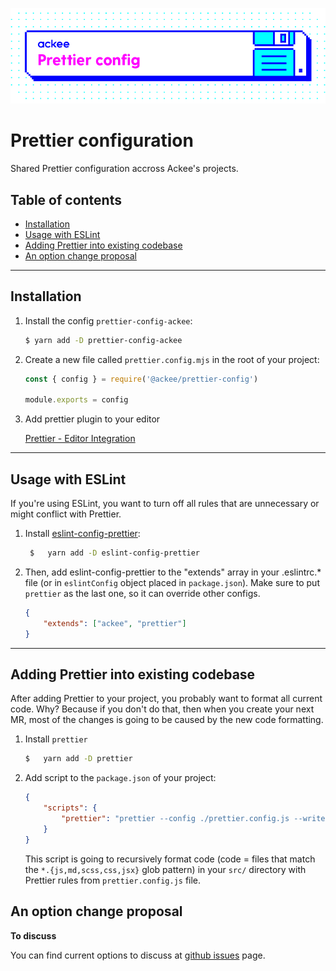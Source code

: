 ![ackee|prettier-config-ackee](assets/ackee_git_fronted_prettier_config.png)

# Prettier configuration

Shared Prettier configuration accross Ackee's projects.

## Table of contents

-   [Installation](#installation)
-   [Usage with ESLint](#usage-with-eslint)
-   [Adding Prettier into existing codebase](#adding-prettier-into-existing-codebase)
-   [An option change proposal](#an-option-change-proposal)

---

## <a name="installation"></a>Installation

1.  Install the config `prettier-config-ackee`:

    ```bash
    $ yarn add -D prettier-config-ackee
    ```

2.  Create a new file called `prettier.config.mjs` in the root of your project:

    ```js
    const { config } = require('@ackee/prettier-config')
    
    module.exports = config
    ```

3.  Add prettier plugin to your editor

    [Prettier - Editor Integration](https://prettier.io/docs/en/editors.html)

---

## <a name="usage-with-eslint"></a>Usage with ESLint

If you're using ESLint, you want to turn off all rules that are unnecessary or might conflict with Prettier.

1.  Install [eslint-config-prettier](https://github.com/prettier/eslint-config-prettier):

    ```bash
     $   yarn add -D eslint-config-prettier
    ```


2.  Then, add eslint-config-prettier to the "extends" array in your .eslintrc.\* file (or in `eslintConfig` object placed in `package.json`). Make sure to put `prettier` as the last one, so it can override other configs.

    ```json
    {
        "extends": ["ackee", "prettier"]
    }
    ```

---

## <a name="adding-prettier-into-existing-codebase"></a>Adding Prettier into existing codebase

After adding Prettier to your project, you probably want to format all current code. Why? Because if you don't do that, then when you create your next MR, most of the changes is going to be caused by the new code formatting.

1. Install `prettier`
    ```bash
    $   yarn add -D prettier
    ```
2. Add script to the `package.json` of your project:
    ```json
    {
        "scripts": {
            "prettier": "prettier --config ./prettier.config.js --write 'src/**/*.{ts,tsx,cjs,mjs,js,md,scss,css,jsx}'"
        }
    }
    ```
    This script is going to recursively format code (code = files that match the `*.{js,md,scss,css,jsx}` glob pattern) in your `src/` directory with Prettier rules from `prettier.config.js` file.

## <a name="an-option-change-proposal"></a>An option change proposal

**To discuss**

You can find current options to discuss at [github issues](https://github.com/AckeeCZ/prettier-config-ackee/issues) page.
